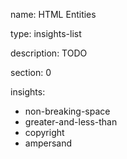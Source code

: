 name: HTML Entities

type: insights-list

description: TODO

section: 0

insights:
  - non-breaking-space
  - greater-and-less-than
  - copyright
  - ampersand
